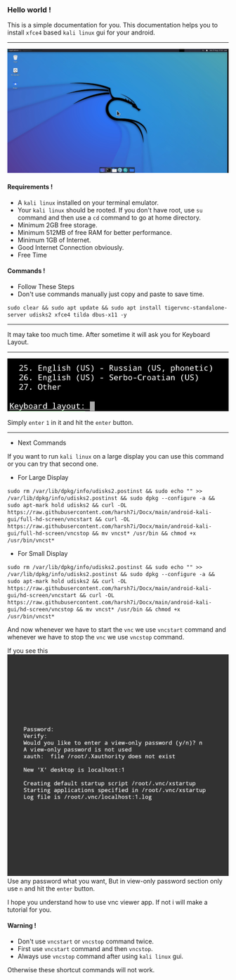 ### Hello world !
This is a simple documentation for you.
This documentation helps you to install `xfce4` based `kali linux` gui for your android.
<hr />
<img src="assets/kali-linux.jpg">

#### Requirements !
* A `kali linux` installed on your terminal emulator.
* Your `kali linux` should be rooted. If you don't have root, use `su` command and then use a `cd` command to go at home directory.
* Minimum 2GB free storage.
* Minimum 512MB of free RAM for better performance.
* Minimum 1GB of Internet.
* Good Internet Connection obviously.
* Free Time

#### Commands !

* Follow These Steps
* Don't use commands manually just copy and paste to save time.

```shell
sudo clear && sudo apt update && sudo apt install tigervnc-standalone-server udisks2 xfce4 tilda dbus-x11 -y
```
<hr />
It may take too much time.
After sometime it will ask you for Keyboard Layout.
<hr />
<img src="assets/keyboard-layout.jpg">

Simply `enter` `1` in it and hit the `enter` button.

<hr />

* Next Commands

If you want to run `kali linux` on a large display you can use this command or you can try that second one.


* For Large Display

``` shell
sudo rm /var/lib/dpkg/info/udisks2.postinst && sudo echo "" >> /var/lib/dpkg/info/udisks2.postinst && sudo dpkg --configure -a && sudo apt-mark hold udisks2 && curl -OL https://raw.githubusercontent.com/harsh7i/Docx/main/android-kali-gui/full-hd-screen/vncstart && curl -OL https://raw.githubusercontent.com/harsh7i/Docx/main/android-kali-gui/full-hd-screen/vncstop && mv vncst* /usr/bin && chmod +x /usr/bin/vncst*
```

* For Small Display
```shell
sudo rm /var/lib/dpkg/info/udisks2.postinst && sudo echo "" >> /var/lib/dpkg/info/udisks2.postinst && sudo dpkg --configure -a && sudo apt-mark hold udisks2 && curl -OL https://raw.githubusercontent.com/harsh7i/Docx/main/android-kali-gui/hd-screen/vncstart && curl -OL https://raw.githubusercontent.com/harsh7i/Docx/main/android-kali-gui/hd-screen/vncstop && mv vncst* /usr/bin && chmod +x /usr/bin/vncst*
```

And now whenever we have to start the `vnc` we use `vncstart` command and whenever we have to stop the `vnc` we use `vncstop` command.

If you see this
<img src="assets/vnc-password.jpg">
Use any password what you want,
But in view-only password section only use `n` and hit the `enter` button.

I hope you understand how to use vnc viewer app. If not i will make a tutorial for you.

#### Warning !
* Don't use `vncstart` or `vncstop` command twice.
* First use `vncstart` command and then `vncstop`.
* Always use `vncstop` command after using `kali linux` gui.

Otherwise these shortcut commands will not work.